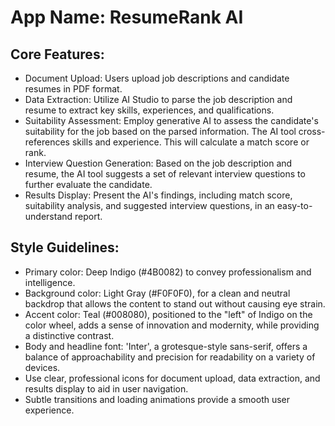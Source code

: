 # **App Name**: ResumeRank AI

## Core Features:

- Document Upload: Users upload job descriptions and candidate resumes in PDF format.
- Data Extraction: Utilize AI Studio to parse the job description and resume to extract key skills, experiences, and qualifications.
- Suitability Assessment: Employ generative AI to assess the candidate's suitability for the job based on the parsed information. The AI tool cross-references skills and experience. This will calculate a match score or rank.
- Interview Question Generation: Based on the job description and resume, the AI tool suggests a set of relevant interview questions to further evaluate the candidate.
- Results Display: Present the AI's findings, including match score, suitability analysis, and suggested interview questions, in an easy-to-understand report.

## Style Guidelines:

- Primary color: Deep Indigo (#4B0082) to convey professionalism and intelligence.
- Background color: Light Gray (#F0F0F0), for a clean and neutral backdrop that allows the content to stand out without causing eye strain.
- Accent color: Teal (#008080), positioned to the "left" of Indigo on the color wheel, adds a sense of innovation and modernity, while providing a distinctive contrast.
- Body and headline font: 'Inter', a grotesque-style sans-serif, offers a balance of approachability and precision for readability on a variety of devices.
- Use clear, professional icons for document upload, data extraction, and results display to aid in user navigation.
- Subtle transitions and loading animations provide a smooth user experience.